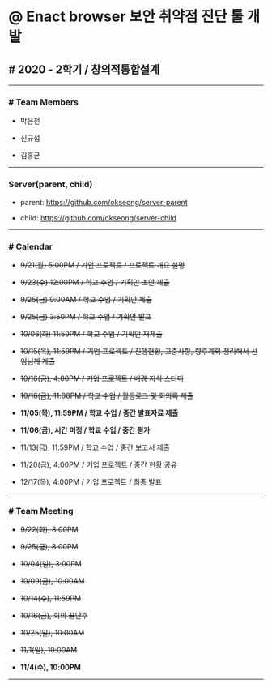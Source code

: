 # @ Enact browser 보안 취약점 진단 툴 개발

## # 2020 - 2학기 / 창의적통합설계

---

### # Team Members

* 박은천

* 신규섭

* 김홍균

---

### Server(parent, child)

* parent: https://github.com/okseong/server-parent

* child: https://github.com/okseong/server-child

---

### # Calendar

* ~~9/21(월) 5:00PM / 기업 프로젝트 / 프로젝트 개요 설명~~

* ~~9/23(수) 12:00PM / 학교 수업 / 기획안 초안 제출~~

* ~~9/25(금) 9:00AM / 학교 수업 / 기획안 제출~~

* ~~9/25(금) 3:50PM / 학교 수업 / 기확안 발표~~

* ~~10/06(화) 11:59PM / 학교 수업 / 기획안 재제출~~

* ~~10/15(목), 11:59PM / 기업 프로젝트 / 진행현황, 고충사항, 향후계획 정리해서 선임님께 제출~~

* ~~10/16(금), 4:00PM / 기업 프로젝트 / 배경 지식 스터디~~

* ~~10/16(금), 11:00PM / 학교 수업 / 활동로그 및 회의록 제출~~

* __11/05(목), 11:59PM / 학교 수업 / 중간 발표자료 제출__

* __11/06(금), 시간 미정 / 학교 수업 / 중간 평가__

* 11/13(금), 11:59PM / 학교 수업 / 중간 보고서 제출

* 11/20(금), 4:00PM / 기업 프로젝트 / 중간 현황 공유

* 12/17(목), 4:00PM / 기업 프로젝트 / 최종 발표

---

### # Team Meeting

* ~~9/22(화), 8:00PM~~

* ~~9/25(금), 8:00PM~~

* ~~10/04(일), 3:00PM~~

* ~~10/09(금), 10:00AM~~

* ~~10/14(수), 11:59PM~~

* ~~10/16(금), 회의 끝난후~~

* ~~10/25(일), 10:00AM~~

* ~~11/1(일), 10:00AM~~

* __11/4(수), 10:00PM__

---
